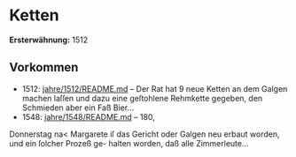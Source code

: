 # Ketten

**Ersterwähnung:** 1512

## Vorkommen
- 1512: [jahre/1512/README.md](../jahre/1512/README.md) – Der Rat hat 9 neue Ketten an dem Galgen machen
laſſen und dazu eine geſtohlene Rehmkette gegeben, den
Schmieden aber ein Faß Bier...
- 1548: [jahre/1548/README.md](../jahre/1548/README.md) – 180,

Donnerstag na< Margarete iſ das Gericht oder
Galgen neu erbaut worden, und ein ſolcher Prozeß ge-
halten worden, daß alle Zimmerleute...
